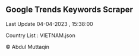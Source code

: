 

## Google Trends Keywords Scraper 
 
Last Update 04-04-2023 , 15:38:00

Country List :
VIETNAM.json



© Abdul Muttaqin 
